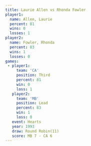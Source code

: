 ```yaml
---
title: Laurie Allen vs Rhonda Fowler
player1:              
  name: Allen, Laurie 
  percent: 81         
  wins: 0             
  losses: 1           
player2:              
  name: Fowler, Rhonda
  percent: 83         
  wins: 1             
  losses: 0           
games:
 - player1:         
     team: 'CA'     
     position: Third
     percent: 81    
     win: 0         
     loss: 1        
   player2:        
     team: 'MB'    
     position: Lead
     percent: 83   
     win: 1        
     loss: 0       
   event: Hearts        
   year: 1993           
   draw: Round Robin(11)
   score: MB 7 - CA 6   
---
```

